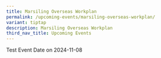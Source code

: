 ```yaml
---
title: Marsiling Overseas Workplan
permalink: /upcoming-events/marsiling-overseas-workplan/
variant: tiptap
description: Marsiling Overseas Workplan
third_nav_title: Upcoming Events
---
```

<p>Test Event Date on 2024-11-08</p>